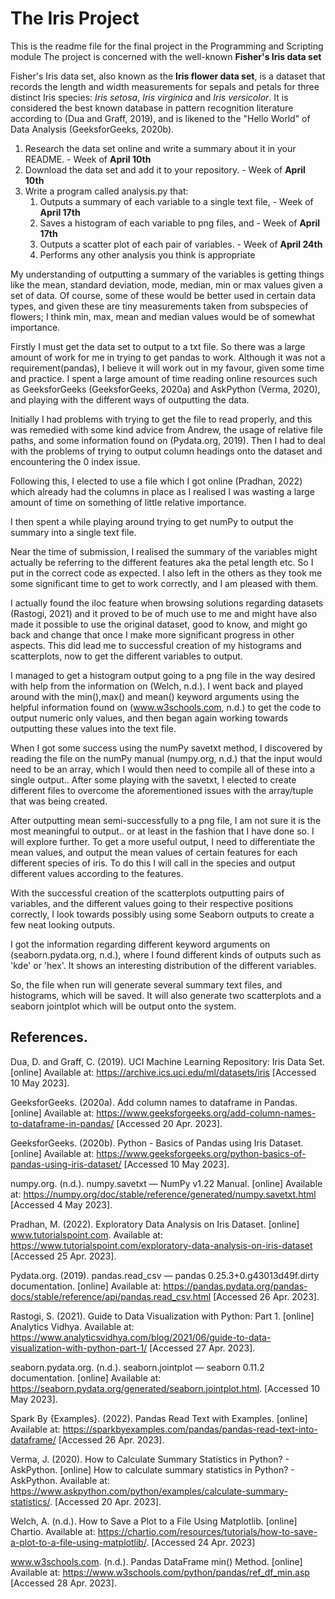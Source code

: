 # The Iris Project
This is the readme file for the final project in the Programming and Scripting module
The project is concerned with the well-known **Fisher's Iris data set**

Fisher's Iris data set, also known as the **Iris flower data set**, is a dataset that records the length and width measurements for sepals and petals for three distinct Iris species: *Iris setosa*, *Iris virginica* and *Iris versicolor*.
It is considered the best known database in pattern recognition literature according to (Dua and Graff, 2019), and is likened to the "Hello World" of Data Analysis (GeeksforGeeks, 2020b).

1. Research the data set online and write a summary about it in your README. - Week of **April 10th**
2. Download the data set and add it to your repository.                      - Week of **April 10th**
3. Write a program called analysis.py that:
    1. Outputs a summary of each variable to a single text file,             - Week of **April 17th**
    2. Saves a histogram of each variable to png files, and                  - Week of **April 17th**
    3. Outputs a scatter plot of each pair of variables.                     - Week of **April 24th**
    4. Performs any other analysis you think is appropriate


My understanding of outputting a summary of the variables is getting things like the mean, standard deviation, mode, median, min or max values given a set of data.
Of course, some of these would be better used in certain data types, and given these are tiny measurements taken from subspecies of flowers; I think min, max, mean and median values would be of somewhat importance.

Firstly I must get the data set to output to a txt file. So there was a large amount of work for me in trying to get pandas to work. Although it was not a requirement(pandas), I believe it will work out in my favour, given some time and practice.
I spent a large amount of time reading online resources such as GeeksforGeeks (GeeksforGeeks, 2020a) and AskPython (Verma, 2020), and playing with the different ways of outputting the data.

Initially I had problems with trying to get the file to read properly, and this was remedied with some kind advice from Andrew, the usage of relative file paths, and some information found on (Pydata.org, 2019).
Then I had to deal with the problems of trying to output column headings onto the dataset and encountering the 0 index issue.

Following this, I elected to use a file which I got online (Pradhan, 2022) which already had the columns in place as I realised I was wasting a large amount of time on something of little relative importance.

I then spent a while playing around trying to get numPy to output the summary into a single text file.

Near the time of submission, I realised the summary of the variables might actually be referring to the different features aka the petal length etc. So I put in the correct code as expected. I also left in the others as they took me some significant time to get to work correctly, and I am pleased with them.

I actually found the iloc feature when browsing solutions regarding datasets (Rastogi, 2021) and it proved to be of much use to me and might have also made it possible to use the original dataset, good to know, and might go back and change that once I make more significant progress in other aspects. 
This did lead me to successful creation of my histograms and scatterplots, now to get the different variables to output.

I managed to get a histogram output going to a png file in the way desired with help from the information on (Welch, n.d.). 
I went back and played around with the min(),max() and mean() keyword arguments using the helpful information found on (www.w3schools.com, n.d.) to get the code to output numeric only values, and then began again working towards outputting these values into the text file.

When I got some success using the numPy savetxt method, I discovered by reading the file on the numPy manual (numpy.org, n.d.) that the input would need to be an array, which I would then need to compile all of these into a single output..
After some playing with the savetxt, I elected to create different files to overcome the aforementioned issues with the array/tuple that was being created.

After outputting mean semi-successfully to a png file, I am not sure it is the most meaningful to output.. or at least in the fashion that I have done so. I will explore further. 
To get a more useful output, I need to differentiate the mean values, and output the mean values of certain features for each different species of iris. To do this I will call in the species and output different values according to the features.

With the successful creation of the scatterplots outputting pairs of variables, and the different values going to their respective positions correctly, I look towards possibly using some Seaborn outputs to create a few neat looking outputs.

I got the information regarding different keyword arguments on (seaborn.pydata.org, n.d.), where I found different kinds of outputs such as 'kde' or 'hex'. It shows an interesting distribution of the different variables.

So, the file when run will generate several summary text files, and histograms, which will be saved. It will also generate two scatterplots and a seaborn jointplot which will be output onto the system.

## References.

Dua, D. and Graff, C. (2019). UCI Machine Learning Repository: Iris Data Set. [online] Available at: https://archive.ics.uci.edu/ml/datasets/iris [Accessed 10 May 2023].

GeeksforGeeks. (2020a). Add column names to dataframe in Pandas. [online] Available at: https://www.geeksforgeeks.org/add-column-names-to-dataframe-in-pandas/ [Accessed 20 Apr. 2023].

GeeksforGeeks. (2020b). Python - Basics of Pandas using Iris Dataset. [online] Available at: https://www.geeksforgeeks.org/python-basics-of-pandas-using-iris-dataset/ [Accessed 10 May 2023].

numpy.org. (n.d.). numpy.savetxt — NumPy v1.22 Manual. [online] Available at: https://numpy.org/doc/stable/reference/generated/numpy.savetxt.html [Accessed 4 May 2023].

Pradhan, M. (2022). Exploratory Data Analysis on Iris Dataset. [online] www.tutorialspoint.com. Available at: https://www.tutorialspoint.com/exploratory-data-analysis-on-iris-dataset [Accessed 25 Apr. 2023].

Pydata.org. (2019). pandas.read_csv — pandas 0.25.3+0.g43013d49f.dirty documentation. [online] Available at: https://pandas.pydata.org/pandas-docs/stable/reference/api/pandas.read_csv.html [Accessed 26 Apr. 2023].

Rastogi, S. (2021). Guide to Data Visualization with Python: Part 1. [online] Analytics Vidhya. Available at: https://www.analyticsvidhya.com/blog/2021/06/guide-to-data-visualization-with-python-part-1/ [Accessed 27 Apr. 2023].

seaborn.pydata.org. (n.d.). seaborn.jointplot — seaborn 0.11.2 documentation. [online] Available at: https://seaborn.pydata.org/generated/seaborn.jointplot.html. [Accessed 10 May 2023].

Spark By {Examples}. (2022). Pandas Read Text with Examples. [online] Available at: https://sparkbyexamples.com/pandas/pandas-read-text-into-dataframe/ [Accessed 26 Apr. 2023].

Verma, J. (2020). How to Calculate Summary Statistics in Python? - AskPython. [online] How to calculate summary statistics in Python? - AskPython. Available at: https://www.askpython.com/python/examples/calculate-summary-statistics/. [Accessed 20 Apr. 2023].

Welch, A. (n.d.). How to Save a Plot to a File Using Matplotlib. [online] Chartio. Available at: https://chartio.com/resources/tutorials/how-to-save-a-plot-to-a-file-using-matplotlib/. [Accessed 24 Apr. 2023]

www.w3schools.com. (n.d.). Pandas DataFrame min() Method. [online] Available at: https://www.w3schools.com/python/pandas/ref_df_min.asp [Accessed 28 Apr. 2023].